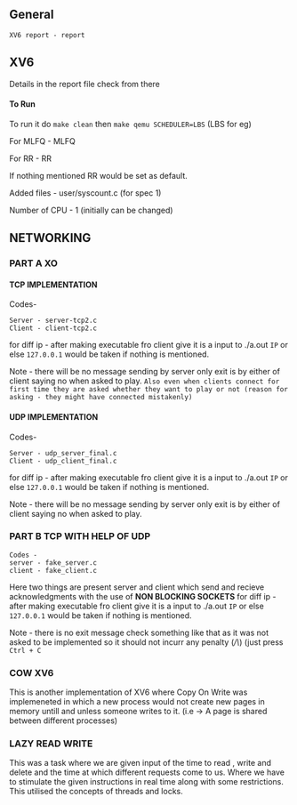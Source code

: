 ## General 
```
XV6 report - report
```

## XV6
Details in the report file check from there 

#### To Run 
To run it do `make clean` then `make qemu SCHEDULER=LBS` (LBS for eg)

For MLFQ - MLFQ 


For RR - RR 

If nothing mentioned RR would be set as default.

Added files - user/syscount.c (for spec 1)


Number of CPU - 1 (initially can be changed)


## NETWORKING 

### PART A XO 

#### TCP IMPLEMENTATION 

Codes-
```
Server - server-tcp2.c
Client - client-tcp2.c
```

for diff ip - after making executable fro client give it is a input to ./a.out `IP` or else `127.0.0.1` would be taken if nothing is mentioned.

Note - there will be no message sending by server only exit is by either of client saying no when asked to play.
`Also even when clients connect for first time they are asked whether they want to play or not (reason for asking - they might have connected mistakenly)`

#### UDP IMPLEMENTATION 
Codes-
```
Server - udp_server_final.c
Client - udp_client_final.c
```

for diff ip - after making executable fro client give it is a input to ./a.out `IP` or else `127.0.0.1` would be taken if nothing is mentioned.

Note - there will be no message sending by server only exit is by either of client saying no when asked to play.

### PART B TCP WITH HELP OF UDP

```
Codes - 
server - fake_server.c
client - fake_client.c
```
Here two things are present server and client which send and recieve acknowledgments with the use of **NON BLOCKING SOCKETS**
for diff ip - after making executable fro client give it is a input to ./a.out `IP` or else `127.0.0.1` would be taken if nothing is mentioned.

Note - there is no exit message check something like that as it was not asked to be implemented so it should not incurr any penalty (_/\\_) (just press `Ctrl + C` 




### COW XV6 

This is another implementation of XV6 where Copy On Write was implemeneted in which a new process would not create new pages in memory untill and unless someone writes to it. (i.e -> A page is shared between different processes)


### LAZY READ WRITE 

This was a task where we are given input of the time to read , write and delete and the time at which different requests come to us. Where we have to stimulate the given instructions in real time along with some restrictions. This utilised the concepts of threads and locks.
